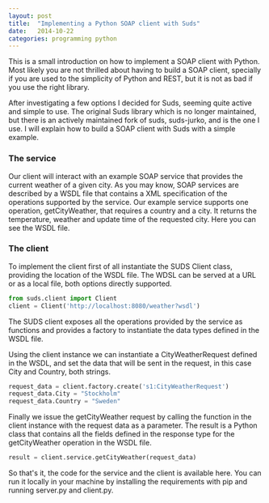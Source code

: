 ```yaml
---
layout: post
title:  "Implementing a Python SOAP client with Suds"
date:   2014-10-22
categories: programming python
---
```


This is a small introduction on how to implement a SOAP client with Python. Most likely you are not thrilled about having to build a SOAP client, specially if you are used to the simplicity of Python and REST, but it is not as bad if you use the right library.

After investigating a few options I decided for Suds, seeming quite active and simple to use. The original Suds library which is no longer maintained, but there is an actively maintained fork of suds, suds-jurko, and is the one I use. I will explain how to build a SOAP client with Suds with a simple example.

### The service

Our client will interact with an example SOAP service that provides the current weather of a given city. As you may know, SOAP services are described by a WSDL file that contains a XML specification of the operations supported by the service. Our example service supports one operation, getCityWeather, that requires a country and a city. It returns the temperature, weather and update time of the requested city. Here you can see the WSDL file.

### The client

To implement the client first of all instantiate the SUDS Client class, providing the location of the WSDL file. The WDSL can be served at a URL or as a local file, both options directly supported.

```python
from suds.client import Client
client = Client('http://localhost:8080/weather?wsdl')
```

The SUDS client exposes all the operations provided by the service as functions and provides a factory to instantiate the data types defined in the WSDL file.

Using the client instance we can instantiate a CityWeatherRequest defined in the WSDL, and set the data that will be sent in the request, in this case City and Country, both strings.

```python
request_data = client.factory.create('s1:CityWeatherRequest')
request_data.City = "Stockholm"
request_data.Country = "Sweden"
```

Finally we issue the getCityWeather request by calling the function in the client instance with the request data as a parameter. The result is a Python class that contains all the fields defined in the response type for the getCityWeather operation in the WSDL file.

```python
result = client.service.getCityWeather(request_data)
```
So that's it, the code for the service and the client is available here. You can run it locally in your machine by installing the requirements with pip and running server.py and client.py.
